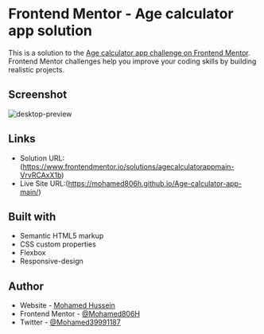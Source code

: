 # Frontend Mentor - Age calculator app solution

This is a solution to the [Age calculator app challenge on Frontend Mentor](https://www.frontendmentor.io/challenges/age-calculator-app-dF9DFFpj-Q). Frontend Mentor challenges help you improve your coding skills by building realistic projects. 

## Screenshot

![desktop-preview](https://user-images.githubusercontent.com/91362640/231707246-99c03fea-8615-4828-a90f-1a404d4ea7db.jpg)

## Links

- Solution URL:(https://www.frontendmentor.io/solutions/agecalculatorappmain-VrvRCAxX1b)
- Live Site URL:(https://mohamed806h.github.io/Age-calculator-app-main/)

## Built with

- Semantic HTML5 markup
- CSS custom properties
- Flexbox
- Responsive-design

## Author

- Website - [Mohamed Hussein](https://mohameds7s-portfolio.netlify.app/)
- Frontend Mentor - [@Mohamed806H](https://www.frontendmentor.io/profile/Mohamed806H)
- Twitter - [@Mohamed39991187](https://www.twitter.com/Mohamed39991187)
